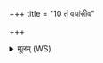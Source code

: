 +++
title = "10 तं वयांसीव"

+++
<details><summary>मूलम् (WS)</summary>

तं वयांसीव पक्षिण आ विशन्तु पतत्रिणः ।  
शप्तारं शपथाः पुनः ॥ ॥ १० ॥
</details>